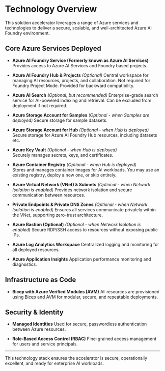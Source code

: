 # Technology Overview

This solution accelerator leverages a range of Azure services and technologies to deliver a secure, scalable, and well-architected Azure AI Foundry environment.

## Core Azure Services Deployed

- **Azure AI Foundry Service (Formerly known as Azure AI Services)**
  Provides access to Azure AI Services and Foundry based projects.

- **Azure AI Foundry Hub & Projects** *(Optional)*
  Central workspace for managing AI resources, projects, and collaboration. Not required for Foundry Project Mode. Provided for backward compatibility.

- **Azure AI Search** *(Optional, but recommended)*
  Enterprise-grade search service for AI-powered indexing and retrieval. Can be excluded from deployment if not required.

- **Azure Storage Account for Samples** *(Optional - when Samples are deployed)*
  Secure storage for sample datasets.

- **Azure Storage Account for Hub** *(Optional - when Hub is deployed)*
  Secure storage for Azure AI Foundry Hub resources, including datasets etc.

- **Azure Key Vault** *(Optional - when Hub is deployed)*  
  Securely manages secrets, keys, and certificates.

- **Azure Container Registry** *(Optional - when Hub is deployed)*  
  Stores and manages container images for AI workloads. You may use an existing registry, deploy a new one, or skip entirely.

- **Azure Virtual Network (VNet) & Subnets** *(Optional - when Network Isolation is enabled)*
  Provides network isolation and secure communication between resources.

- **Private Endpoints & Private DNS Zones** *(Optional - when Network Isolation is enabled)*
  Ensures all services communicate privately within the VNet, supporting zero-trust architecture.

- **Azure Bastion (Optional)** *(Optional - when Network Isolation is enabled)*
  Secure RDP/SSH access to resources without exposing public IPs.

- **Azure Log Analytics Workspace**
  Centralized logging and monitoring for all deployed resources.

- **Azure Application Insights**
  Application performance monitoring and diagnostics.

## Infrastructure as Code

- **Bicep with Azure Verified Modules (AVM)**
  All resources are provisioned using Bicep and AVM for modular, secure, and repeatable deployments.

## Security & Identity

- **Managed Identities**
  Used for secure, passwordless authentication between Azure resources.

- **Role-Based Access Control (RBAC)**
  Fine-grained access management for users and service principals.

---

This technology stack ensures the accelerator is secure, operationally excellent, and ready for enterprise AI workloads.
